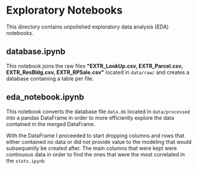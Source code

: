 # Exploratory Notebooks

This directory contains unpolished exploratory data analysis (EDA) notebooks.

## database.ipynb ##

This notebook joins the raw files **"EXTR_LookUp.csv, EXTR_Parcel.csv, EXTR_ResBldg.csv, EXTR_RPSale.csv"** located in `data/raw/` and creates a database containing a table per file.

## eda_notebook.ipynb ##

This notebook converts the database file `data.db` located in `data/processed` into a pandas DataFrame in order to more efficiently explore the data contained in the merged DataFrame. 

With the DataFrame I proceeded to start dropping columns and rows that either contained no data or did not provide value to the modeling that would subsequently be created after. The main columns that were kept were continuous data in order to find the ones that were the most correlated in the `stats.ipynb`